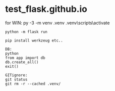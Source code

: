 # test_flask.github.io

for WIN:
    py -3 -m venv .venv
    .venv\scripts\activate

    python -m flask run

    pip install werkzeug etc..

    DB:
    python
    from app import db
    db.create_all()
    exit()

    GITignore:
    git status
    git rm -r --cached .venv/


